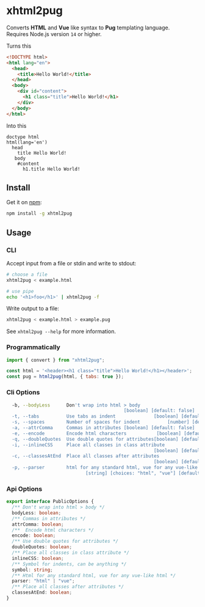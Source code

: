 # xhtml2pug

Converts **HTML** and **Vue** like syntax to **Pug** templating language.  
Requires Node.js version `14` or higher.

Turns this

```html
<!DOCTYPE html>
<html lang="en">
  <head>
    <title>Hello World!</title>
  </head>
  <body>
    <div id="content">
      <h1 class="title">Hello World!</h1>
    </div>
  </body>
</html>
```

Into this

```pug
doctype html
html(lang='en')
  head
    title Hello World!
   body
    #content
      h1.title Hello World!
```

## Install

Get it on [npm](https://www.npmjs.com/package/xhtml2pug):

```bash
npm install -g xhtml2pug
```

## Usage

### CLI

Accept input from a file or stdin and write to stdout:

```bash
# choose a file
xhtml2pug < example.html

# use pipe
echo '<h1>foo</h1>' | xhtml2pug -f
```

Write output to a file:

```bash
xhtml2pug < example.html > example.pug
```

See `xhtml2pug --help` for more information.

### Programmatically

```js
import { convert } from "xhtml2pug";

const html = '<header><h1 class="title">Hello World!</h1></header>';
const pug = html2pug(html, { tabs: true });
```

### Cli Options

```bash
  -b, --bodyLess      Don't wrap into html > body
                                           [boolean] [default: false]
  -t, --tabs          Use tabs as indent              [boolean] [default: false]
  -s, --spaces        Number of spaces for indent          [number] [default: 2]
  -a, --attrComma     Commas in attributes [boolean] [default: false]
  -e, --encode        Encode html characters           [boolean] [default: true]
  -q, --doubleQuotes  Use double quotes for attributes[boolean] [default: false]
  -i, --inlineCSS     Place all classes in class attribute
                                                      [boolean] [default: false]
  -c, --classesAtEnd  Place all classes after attributes
                                                      [boolean] [default: false]
  -p, --parser        html for any standard html, vue for any vue-like html
                             [string] [choices: "html", "vue"] [default: "html"]
```

### Api Options

```ts
export interface PublicOptions {
  /** Don't wrap into html > body */
  bodyLess: boolean;
  /** Commas in attributes */
  attrComma: boolean;
  /**  Encode html characters */
  encode: boolean;
  /** Use double quotes for attributes */
  doubleQuotes: boolean;
  /** Place all classes in class attribute */
  inlineCSS: boolean;
  /** Symbol for indents, can be anything */
  symbol: string;
  /** Html for any standard html, vue for any vue-like html */
  parser: "html" | "vue";
  /** Place all classes after attributes */
  classesAtEnd: boolean;
}
```
